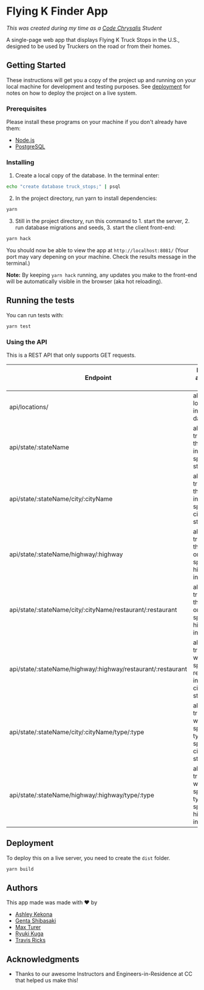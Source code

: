 # Flying K Finder App
*This was created during my time as a [Code Chrysalis](https://codechrysalis.io) Student*

A single-page web app that displays Flying K Truck Stops in the U.S., designed to be used by Truckers on the road or from their homes.

## Getting Started

These instructions will get you a copy of the project up and running on your local machine for development and testing purposes. See [deployment](#deployment) for notes on how to deploy the project on a live system.

### Prerequisites

Please install these programs on your machine if you don't already have them:

- [Node.js](https://nodejs.org/en/)
- [PostgreSQL](https://www.postgresql.org/)

### Installing

1. Create a local copy of the database. In the terminal enter:

```bash
echo "create database truck_stops;" | psql
```

2. In the project directory, run yarn to install dependencies:

```bash
yarn
```

3. Still in the project directory, run this command to 1. start the server, 2. run database migrations and seeds, 3. start the client front-end:

```bash
yarn hack
```

You should now be able to view the app at `http://localhost:8081/` (Your port may vary depening on your machine. Check the results message in the terminal.)

**Note:** By keeping `yarn hack` running, any updates you make to the front-end will be automatically visible in the browser (aka hot reloading).

## Running the tests

You can run tests with:

```bash
yarn test
```


### Using the API

This is a REST API that only supports GET requests.

| Endpoint                            | Returns an Array of:                             |
| ----------------------------------- | ------------------------------------------------ |
| api/locations/                      | all locations in the database                    |
| api/state/:stateName               | all truckstops that exist in one specified state |
| api/state/:stateName/city/:cityName |  all truckstops that exist in one specific city in state |
|api/state/:stateName/highway/:highway|all truckstops that exist on one specific highway in state|
|api/state/:stateName/city/:cityName/restaurant/:restaurant|all truckstops that exist on one specific highway in state|
|api/state/:stateName/highway/:highway/restaurant/:restaurant|all truckstops with specified restaurant in specific city in state|
|api/state/:stateName/city/:cityName/type/:type|all truckstops with specified type in specific city in state|
|api/state/:stateName/highway/:highway/type/:type|all truckstops with specified type on specific highway in state|

## Deployment

To deploy this on a live server, you need to create the `dist` folder.

```bash
yarn build
```

## Authors

This app made was made with ❤️ by

- [Ashley Kekona](https://github.com/akekona8)
- [Genta Shibasaki](https://github.com/GentaShibasaki)
- [Max Turer](https://github.com/caxwel)
- [Ryuki Kuga](https://github.com/ryukikikie)
- [Travis Ricks](https://github.com/travisricks)

## Acknowledgments

- Thanks to our awesome Instructors and Engineers-in-Residence at CC that helped us make this!
